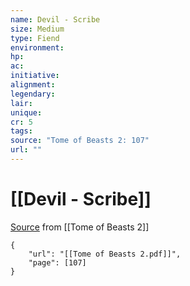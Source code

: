 ```yaml
---
name: Devil - Scribe
size: Medium
type: Fiend
environment: 
hp: 
ac: 
initiative: 
alignment: 
legendary: 
lair: 
unique: 
cr: 5
tags: 
source: "Tome of Beasts 2: 107"
url: ""
---
```

# [[Devil - Scribe]]

[Source](zotero://open-pdf/library/items/9UQIAB6R?page=107) from [[Tome of Beasts 2]]

```pdf
{
	"url": "[[Tome of Beasts 2.pdf]]",
	"page": [107]
}
```

